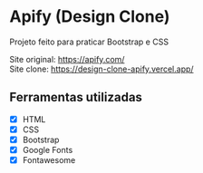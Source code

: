 # Apify (Design Clone)
Projeto feito para praticar Bootstrap e CSS

Site original: https://apify.com/<br>
Site clone: https://design-clone-apify.vercel.app/

## Ferramentas utilizadas
- [x] HTML
- [x] CSS
- [x] Bootstrap
- [x] Google Fonts
- [x] Fontawesome